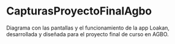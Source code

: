 # CapturasProyectoFinalAgbo

Diagrama con las pantallas y el funcionamiento de la app Loakan, desarrollada y diseñada para el proyecto final de curso en AGBO.



